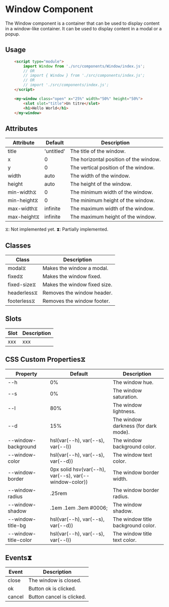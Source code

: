 # Window Component

The Window component is a container that can be used to display content in a window-like container. It can be used to display content in a modal or a popup.

## Usage

```html
	<script type="module">
		import Window from './src/components/Window/index.js';
		// OR
		// import { Window } from './src/components/index.js';
		// OR
		// import './src/components/index.js';
	</script>

	<my-window class="open" x="25%" width="50%" height="50%">
		<slot slot="title">Un titre</slot>
		<h1>Hello World</h1>
	</my-window>
```

## Attributes
| Attribute   | Default    | Description                            |
| ----------- | ---------- | -------------------------------------- |
| title       | 'untitled' | The title of the window.               |
| x           | 0          | The horizontal position of the window. |
| y           | 0          | The vertical position of the window.   |
| width       | auto       | The width of the window.               |
| height      | auto       | The height of the window.              |
| min-width⧖  | 0          | The minimum width of the window.       |
| min-height⧖ | 0          | The minimum height of the window.      |
| max-width⧖  | infinite   | The maximum width of the window.       |
| max-height⧖ | infinite   | The maximum height of the window.      |
⧖: Not implemented yet.
⧗: Partially implemented.

## Classes
| Class       | Description                  |
| ----------- | ---------------------------- |
| modal⧖      | Makes the window a modal.    |
| fixed⧖      | Makes the window fixed.      |
| fixed-size⧖ | Makes the window fixed size. |
| headerless⧖ | Removes the window header.   |
| footerless⧖ | Removes the window footer.   |

## Slots
| Slot | Description |
| ---- | ----------- |
| xxx  | xxx         |

## CSS Custom Properties⧖
| Property             | Default                                                | Description                          |
| -------------------- | ------------------------------------------------------ | ------------------------------------ |
| --h                  | 0%                                                     | The window hue.                      |
| --s                  | 0%                                                     | The window saturation.               |
| --l                  | 80%                                                    | The window lightness.                |
| --d                  | 15%                                                    | The window darkness (for dark mode). |
| --window-background  | hsl(var(--h), var(--s), var(--l))                      | The window background color.         |
| --window-color       | hsl(var(--h), var(--s), var(--d))                      | The window text color.               |
| --window-border      | 0px solid hsv(var(--h), var(--s), var(--window-color)) | The window border width.             |
| --window-radius      | .25rem                                                 | The window border radius.            |
| --window-shadow      | .1em .1em .3em #0006;                                  | The window shadow.                   |
| --window-title-bg    | hsl(var(--h), var(--s), var(--d))                      | The window title background color.   |
| --window-title-color | hsl(var(--h), var(--s), var(--l))                      | The window title text color.         |

## Events⧗
| Event  | Description               |
| ------ | ------------------------- |
| close  | The window is closed.     |
| ok     | Button ok is clicked.     |
| cancel | Button cancel is clicked. |